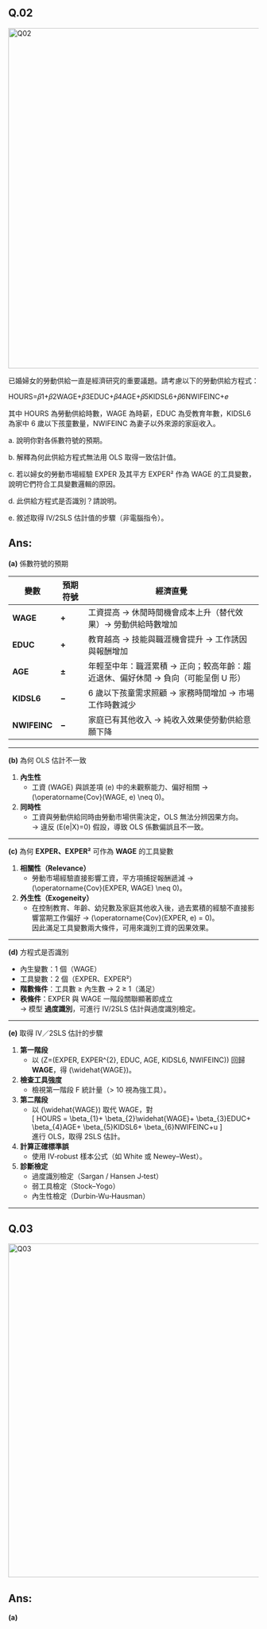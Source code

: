 ## Q.02

<img width="685" alt="Q02" src="https://github.com/user-attachments/assets/2f8c95dd-c817-4930-bf55-78ae2f2e7045" />

已婚婦女的勞動供給一直是經濟研究的重要議題。請考慮以下的勞動供給方程式：

HOURS=𝛽1+𝛽2WAGE+𝛽3EDUC+𝛽4AGE+𝛽5KIDSL6+𝛽6NWIFEINC+𝑒

其中 HOURS 為勞動供給時數，WAGE 為時薪，EDUC 為受教育年數，KIDSL6 為家中 6 歲以下孩童數量，NWIFEINC 為妻子以外來源的家庭收入。

a. 說明你對各係數符號的預期。

b. 解釋為何此供給方程式無法用 OLS 取得一致估計值。

c. 若以婦女的勞動市場經驗 EXPER 及其平方 EXPER² 作為 WAGE 的工具變數，說明它們符合工具變數邏輯的原因。

d. 此供給方程式是否識別？請說明。

e. 敘述取得 IV/2SLS 估計值的步驟（非電腦指令）。

## Ans:

**(a)** 係數符號的預期

| 變數 | 預期符號 | 經濟直覺 |
|------|----------|----------|
| **WAGE** | **+** | 工資提高 → 休閒時間機會成本上升（替代效果）→ 勞動供給時數增加 |
| **EDUC** | **+** | 教育越高 → 技能與職涯機會提升 → 工作誘因與報酬增加 |
| **AGE**  | **±** | 年輕至中年：職涯累積 → 正向；較高年齡：趨近退休、偏好休閒 → 負向（可能呈倒 U 形） |
| **KIDSL6** | **−** | 6 歲以下孩童需求照顧 → 家務時間增加 → 市場工作時數減少 |
| **NWIFEINC** | **−** | 家庭已有其他收入 → 純收入效果使勞動供給意願下降 |

---

**(b)** 為何 OLS 估計不一致

1. **內生性**  
   - 工資 \(WAGE\) 與誤差項 \(e\) 中的未觀察能力、偏好相關 → \(\operatorname{Cov}(WAGE, e) \neq 0\)。  
2. **同時性**  
   - 工資與勞動供給同時由勞動市場供需決定，OLS 無法分辨因果方向。  
→ 違反 \(E(e|X)=0\) 假設，導致 OLS 係數偏誤且不一致。

---

**(c)** 為何 **EXPER、EXPER²** 可作為 **WAGE** 的工具變數

1. **相關性（Relevance）**  
   - 勞動市場經驗直接影響工資，平方項捕捉報酬遞減 → \(\operatorname{Cov}(EXPER, WAGE) \neq 0\)。  
2. **外生性（Exogeneity）**  
   - 在控制教育、年齡、幼兒數及家庭其他收入後，過去累積的經驗不直接影響當期工作偏好 → \(\operatorname{Cov}(EXPER, e) = 0\)。  
因此滿足工具變數兩大條件，可用來識別工資的因果效果。

---

**(d)** 方程式是否識別

- 內生變數：1 個（WAGE）  
- 工具變數：2 個（EXPER、EXPER²）  
- **階數條件**：工具數 ≥ 內生數 → 2 ≥ 1（滿足）  
- **秩條件**：EXPER 與 WAGE 一階段關聯顯著即成立  
→ 模型 **過度識別**，可進行 IV/2SLS 估計與過度識別檢定。

---

**(e)** 取得 IV／2SLS 估計的步驟

1. **第一階段**  
   - 以 \(Z=(EXPER, EXPER^{2}, EDUC, AGE, KIDSL6, NWIFEINC)\) 回歸 **WAGE**，得 \(\widehat{WAGE}\)。  
2. **檢查工具強度**  
   - 檢視第一階段 F 統計量（> 10 視為強工具）。  
3. **第二階段**  
   - 以 \(\widehat{WAGE}\) 取代 WAGE，對  
     \[
       HOURS = \beta_{1}+ \beta_{2}\widehat{WAGE}+ \beta_{3}EDUC+ \beta_{4}AGE+ \beta_{5}KIDSL6+ \beta_{6}NWIFEINC+u
     \]  
     進行 OLS，取得 2SLS 估計。  
4. **計算正確標準誤**  
   - 使用 IV‑robust 樣本公式（如 White 或 Newey–West）。  
5. **診斷檢定**  
   - 過度識別檢定（Sargan / Hansen J‑test）  
   - 弱工具檢定（Stock–Yogo）  
   - 內生性檢定（Durbin‑Wu‑Hausman）


-----

## Q.03

<img width="672" alt="Q03" src="https://github.com/user-attachments/assets/9e1dd20f-9ef1-45d0-bbe0-718d0e59992d" />




## Ans:

**(a)**






